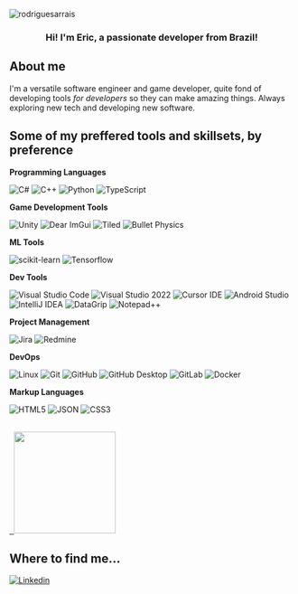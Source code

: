 <p align="left"> <img src="https://komarev.com/ghpvc/?username=rodriguesarrais&label=Profile%20views&color=0e75b6&style=flat" alt="rodriguesarrais" /> </p>

<h3 align="center">Hi! I'm Eric, a passionate developer from Brazil!</h3>

<!--<img src="https://github.com/user-attachments/assets/ae4b737c-1f99-404d-be8a-3732062ebaba" alt="hello-world"> -->

## About me
I'm a versatile software engineer and game developer, quite fond of developing tools *for developers* so they can make amazing things. Always exploring new tech and developing new software.

## Some of my preffered tools and skillsets, by preference

**Programming Languages**

![C#](https://img.shields.io/badge/-C%23-333333?style=flat&logoColor=white)
![C++](https://img.shields.io/badge/-C&#47;C&#43;&#43;-333333?style=flat&logoColor=white)
![Python](https://img.shields.io/badge/-Python-333333?style=flat&logoColor=white)
![TypeScript](https://img.shields.io/badge/-TypeScript-333333?style=flat&logoColor=white)

**Game Development Tools**

![Unity](https://img.shields.io/badge/-Unity-333333?style=flat&logo=unity&logoColor=FFFFFF)
![Dear ImGui](https://img.shields.io/badge/-Dear%20ImGui-333333?style=flat&logo=imgui&logoColor=FFFFFF)
![Tiled](https://img.shields.io/badge/-Tiled-333333?style=flat&logo=tiled&logoColor=FFFFFF)
![Bullet Physics](https://img.shields.io/badge/-Bullet%20Physics-333333?style=flat&logo=bullet&logoColor=FFFFFF)

**ML Tools**

![scikit-learn](https://img.shields.io/badge/-scikit--learn-333333?style=flat&logo=scikit-learn&logoColor=F7931E)
![Tensorflow](https://img.shields.io/badge/-tensorflow-333333?style=flat&logo=tensorflow&logoColor=F7931E)  

**Dev Tools**

![Visual Studio Code](https://img.shields.io/badge/-Visual%20Studio%20Code-333333?style=flat&logo=vscode&logoColor=007ACC)
![Visual Studio 2022](https://img.shields.io/badge/-Visual%20Studio%2022-333333?style=flat&logo=visualstudio&logoColor=5C2D91)
![Cursor IDE](https://img.shields.io/badge/-Cursor%20IDE-333333?style=flat&logo=java&logoColor=007396)
![Android Studio](https://img.shields.io/badge/-Android%20Studio-333333?style=flat&logo=androidstudio)
![IntelliJ IDEA](https://img.shields.io/badge/-IntelliJ%20IDEA-333333?style=flat&logo=intellijidea)
![DataGrip](https://img.shields.io/badge/-DataGrip-333333?style=flat&logo=datagrip)
![Notepad++](https://img.shields.io/badge/-Notepad%2B%2B-333333?style=flat&logo=notepadplusplus&logoColor=0098DA)

**Project Management**

![Jira](https://img.shields.io/badge/-Jira-333333?style=flat&logo=jira&logoColor=0052cc)
![Redmine](https://img.shields.io/badge/-Redmine-333333?style=flat&logo=Redmine&logoColor=d6338b)

**DevOps**

![Linux](https://img.shields.io/badge/-Linux-333333?style=flat&logo=linux)
![Git](https://img.shields.io/badge/-Git-333333?style=flat&logo=git)
![GitHub](https://img.shields.io/badge/-GitHub-333333?style=flat&logo=github&logoColor=white)
![GitHub Desktop](https://img.shields.io/badge/-GitHub%20Desktop-333333?style=flat&logo=github&logoColor=A179DC)
![GitLab](https://img.shields.io/badge/-GitLab-333333?style=flat&logo=gitlab)
![Docker](https://img.shields.io/badge/-Docker-333333?style=flat&logo=docker)

**Markup Languages**

![HTML5](https://img.shields.io/badge/-HTML5-333333?style=flat&logo=HTML5)
![JSON](https://img.shields.io/badge/-JSON-333333?style=flat&logo=json&logoColor=6C72BF)
![CSS3](https://img.shields.io/badge/-CSS-333333?style=flat&logo=CSS3&logoColor=1572B6)

<!--
**Web Frameworks**

![React](https://img.shields.io/badge/-React-333333?style=flat&logo=react&logoColor=61DBFB)
![Node.js](https://img.shields.io/badge/-Node.js-333333?style=flat&logo=node.js&logoColor=339933)
![FastAPI](https://img.shields.io/badge/-FastAPI-333333?style=flat&logo=fastapi&logoColor=008080)

**Mobile Frameworks**

![React Native](https://img.shields.io/badge/-React%20Native-333333?style=flat&logo=react&logoColor=61DBFB)

**Databases**

![PostgreSQL](https://img.shields.io/badge/-PostgreSQL-333333?style=flat&logo=postgresql&logoColor=336791)
![SQLite](https://img.shields.io/badge/-SQLite-333333?style=flat&logo=sqlite&logoColor=FFFF00)
![MySQL](https://img.shields.io/badge/-MySQL-333333?style=flat&logo=mysql&logoColor=4479A1)
![Microsoft SQL Server](https://img.shields.io/badge/-Microsoft%20SQL%20Server-333333?style=flat&logo=microsoftsqlserver&logoColor=CC2927)


**General Utilities**

![Postman](https://img.shields.io/badge/-Postman-333333?style=flat&logo=postman)

**Team Communication**

![Microsoft Teams](https://img.shields.io/badge/-Microsoft%20Teams-333333?style=flat&logo=java)
![Discord](https://img.shields.io/badge/-Discord-333333?style=flat&logo=discord)
-->
<br/>

<a href="https://github.com/rodriguesarrais" title="My Profile">
  <img height="180em" src="https://github-readme-stats.vercel.app/api?username=rodriguesarrais&theme=dracula&show_icons=true" />
</a>

## Where to find me...

[![Linkedin](https://img.shields.io/badge/-rodriguesarrais-blue?style=flat-square&logo=Linkedin&logoColor=white&link=https://www.linkedin.com/in/rodriguesarrais/)](https://www.linkedin.com/in/rodriguesarrais/)
